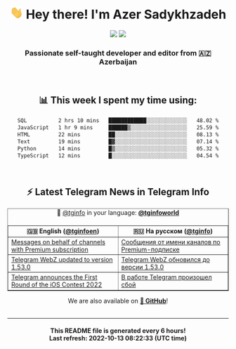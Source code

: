 <div align="center">
	<div>
		<h1>
      <img src="./assets/hi.gif" width="30px"> Hey there! I'm Azer Sadykhzadeh
    </h1>
    <img height="18" src="https://komarev.com/ghpvc/?username=sadykhzadeh&label=Views&color=2081c1&style=flat-square" />
		<a href="https://wakatime.com/@Azer"> <img height="18" src="https://wakatime.com/badge/user/f80ae27a-c328-426f-a381-bc84136e2dd6.svg" /> </a>
    <h3>
      Passionate self-taught developer and editor from 🇦🇿 Azerbaijan
    </h3>
  </div>
  <br>

<h2>📊 This week I spent my time using:</h2>

<!--START_SECTION:waka-->

```text
SQL          2 hrs 10 mins   ████████████░░░░░░░░░░░░░   48.02 %
JavaScript   1 hr 9 mins     ██████▒░░░░░░░░░░░░░░░░░░   25.59 %
HTML         22 mins         ██░░░░░░░░░░░░░░░░░░░░░░░   08.13 %
Text         19 mins         █▓░░░░░░░░░░░░░░░░░░░░░░░   07.14 %
Python       14 mins         █▒░░░░░░░░░░░░░░░░░░░░░░░   05.32 %
TypeScript   12 mins         █░░░░░░░░░░░░░░░░░░░░░░░░   04.54 %
```

<!--END_SECTION:waka-->

<br>

<h2>⚡️ Latest Telegram News in Telegram Info</h2>
  <table border>
		<tr>
			<th width="50%">🇬🇧 English (<a href="https://t.me/tginfoen">@tginfoen</a>)</th>
			<th>🇷🇺 На русском (<a href="https://t.me/tginfo">@tginfo</a>)</th>
		</tr>
		<caption>🚩 <a href="https://t.me/tginfo">@tginfo</a> in your language: <a href="https://t.me/tginfoworld"><b>@tginfoworld</b></a><caption/>
  <tr><td><a href="https://t.me/tginfoen/1499">Messages on behalf of channels with Premium subscription</a></td>
    <td><a href="https://t.me/tginfo/3444">Сообщения от имени каналов по Premium-подписке</a></td></tr><tr><td><a href="https://t.me/tginfoen/1498">Telegram WebZ updated to version 1.53.0</a></td>
    <td><a href="https://t.me/tginfo/3443">Telegram WebZ обновился до версии 1.53.0</a></td></tr><tr><td><a href="https://t.me/tginfoen/1496">Telegram announces the First Round of the iOS Contest 2022</a></td>
    <td><a href="https://t.me/tginfo/3442">В работе Telegram произошел сбой</a></td></tr>
</table>
We are also available on <a href="https://github.com/tginfo"><b>🐙 GitHub</b></a>!
</div>

<br>
<hr>
<h4 align="center">This README file is generated <b>every 6 hours</b>!</br>Last refresh: <b>2022-10-13 08:22:33 (UTC time)</b></h4>
